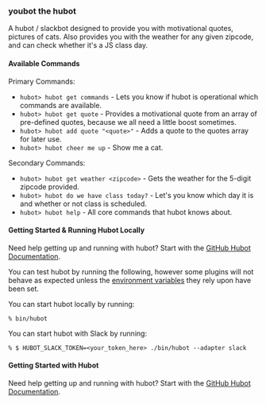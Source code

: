 ### youbot the hubot

A hubot / slackbot designed to provide you with motivational quotes, pictures of cats. Also provides you with the weather for any given zipcode, and can check whether it's a JS class day.

#### Available Commands

Primary Commands:

- `hubot> hubot get commands` - Lets you know if hubot is operational which commands are available.
- `hubot> hubot get quote` - Provides a motivational quote from an array of pre-defined quotes, because we all need a little boost sometimes.
- `hubot> hubot add quote "<quote>"` - Adds a quote to the quotes array for later use.
- `hubot> hubot cheer me up` - Show me a cat.

Secondary Commands: 
    
- `hubot> hubot get weather <zipcode>` - Gets the weather for the 5-digit zipcode provided.
- `hubot> hubot do we have class today?` - Let's you know which day it is and whether or not class is scheduled.
- `hubot> hubot help` - All core commands that hubot knows about.


#### Getting Started & Running Hubot Locally

Need help getting up and running with hubot? Start with the [GitHub Hubot Documentation](https://github.com/github/hubot/).

You can test hubot by running the following, however some plugins will not
behave as expected unless the [environment variables](#configuration) they rely
upon have been set.

You can start hubot locally by running:

    % bin/hubot

You can start hubot with Slack by running:

    % $ HUBOT_SLACK_TOKEN=<your_token_here> ./bin/hubot --adapter slack


#### Getting Started with Hubot

Need help getting up and running with hubot? Start with the [GitHub Hubot Documentation](https://github.com/github/hubot/).
